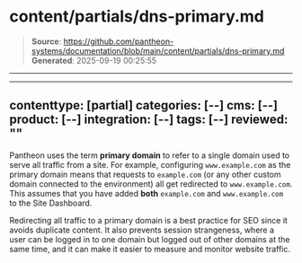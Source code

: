 # content/partials/dns-primary.md

> **Source**: https://github.com/pantheon-systems/documentation/blob/main/content/partials/dns-primary.md
> **Generated**: 2025-09-19 00:25:55

---

---
contenttype: [partial]
categories: [--]
cms: [--]
product: [--]
integration: [--]
tags: [--]
reviewed: ""
---

Pantheon uses the term **primary domain** to refer to a single domain used to serve all traffic from a site. For example, configuring `www.example.com` as the primary domain means that requests to `example.com` (or any other custom domain connected to the environment) all get redirected to `www.example.com`. This assumes that you have added **both** `example.com` and `www.example.com` to the Site Dashboard.

Redirecting all traffic to a primary domain is a best practice for SEO since it avoids duplicate content. It also prevents session strangeness, where a user can be logged in to one domain but logged out of other domains at the same time, and it can make it easier to measure and monitor website traffic.
